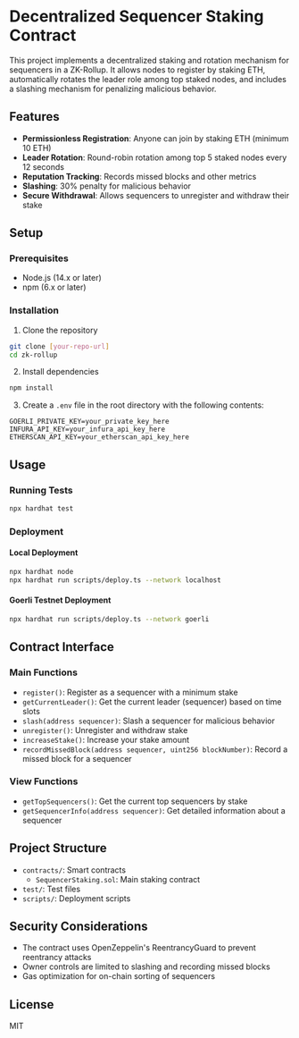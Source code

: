 # Decentralized Sequencer Staking Contract

This project implements a decentralized staking and rotation mechanism for sequencers in a ZK-Rollup. It allows nodes to register by staking ETH, automatically rotates the leader role among top staked nodes, and includes a slashing mechanism for penalizing malicious behavior.

## Features

- **Permissionless Registration**: Anyone can join by staking ETH (minimum 10 ETH)
- **Leader Rotation**: Round-robin rotation among top 5 staked nodes every 12 seconds
- **Reputation Tracking**: Records missed blocks and other metrics
- **Slashing**: 30% penalty for malicious behavior
- **Secure Withdrawal**: Allows sequencers to unregister and withdraw their stake

## Setup

### Prerequisites

- Node.js (14.x or later)
- npm (6.x or later)

### Installation

1. Clone the repository
```bash
git clone [your-repo-url]
cd zk-rollup
```

2. Install dependencies
```bash
npm install
```

3. Create a `.env` file in the root directory with the following contents:
```
GOERLI_PRIVATE_KEY=your_private_key_here
INFURA_API_KEY=your_infura_api_key_here
ETHERSCAN_API_KEY=your_etherscan_api_key_here
```

## Usage

### Running Tests

```bash
npx hardhat test
```

### Deployment

#### Local Deployment

```bash
npx hardhat node
npx hardhat run scripts/deploy.ts --network localhost
```

#### Goerli Testnet Deployment

```bash
npx hardhat run scripts/deploy.ts --network goerli
```

## Contract Interface

### Main Functions

- `register()`: Register as a sequencer with a minimum stake
- `getCurrentLeader()`: Get the current leader (sequencer) based on time slots
- `slash(address sequencer)`: Slash a sequencer for malicious behavior
- `unregister()`: Unregister and withdraw stake
- `increaseStake()`: Increase your stake amount
- `recordMissedBlock(address sequencer, uint256 blockNumber)`: Record a missed block for a sequencer

### View Functions

- `getTopSequencers()`: Get the current top sequencers by stake
- `getSequencerInfo(address sequencer)`: Get detailed information about a sequencer

## Project Structure

- `contracts/`: Smart contracts
  - `SequencerStaking.sol`: Main staking contract
- `test/`: Test files
- `scripts/`: Deployment scripts

## Security Considerations

- The contract uses OpenZeppelin's ReentrancyGuard to prevent reentrancy attacks
- Owner controls are limited to slashing and recording missed blocks
- Gas optimization for on-chain sorting of sequencers

## License

MIT
